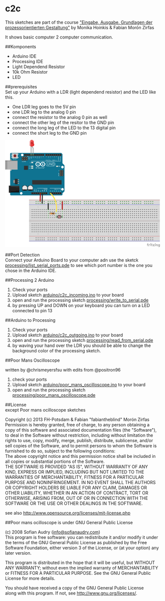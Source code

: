 c2c
===

This sketches are part of the course ["Eingabe, Ausgabe. Grundlagen der prozessorientierten Gestaltung"](https://incom.org/workspace/4693) by Monika Hoinkis & Fabian Morón Zirfas

It shows basic computer 2 computer communication.  

##Komponents  

- Arduino IDE
- Processing IDE
- Light Dependend Resistor
- 10k Ohm Resistor
- LED

##prerequisites  
Set up your Arduino with a LDR (light dependend resistor) and the LED like this.  

- One LDR leg goes to the 5V pin 
- one LDR leg to the analog 0 pin
- connect the resistor to the analog 0 pin as well
- connect the other leg of the resitor to the GND pin
- connect the long leg of the LED to the 13 digital pin
- connect the short leg to the GND pin

![fritzing-layout](fritzing/fritzing-layout.png)  

##Port Detection  
Connect your Arduino Board to your computer adn use the sketck [processing/list_serial_ports.pde](/processing/list_serial_ports.pde) to see which port number is the one you chose in the Arduino IDE.  

##Processing 2 Arduino  

1. Check your ports
2. Upload sketch [arduino/c2c_incoming.ino](/arduino/c2c_incoming.ino) to your board  
3. open and run the processing sketch [processing/write_to_serial.pde](processing/write_to_serial.pde)  
4. by pressing UP and DOWN on your keyboard you can turn on a LED connected to pin 13  


##Arduino to Processing  

1. Check your ports
2. Upload sketch [arduino/c2c_outgoing.ino](arduino/c2c_outgoing.ino) to your board  
3. open and run the processing sketch [processing/read_from_serial.pde](processing/read_from_serial.pde)  
4. by waving your hand over the LDR you should be able to change the background color of the processing sketch.

##Poor Mans Oscilloscope  

written by @chrismeyersfsu with edits from @positron96  

1. check your ports
2. Upload sketch [arduino/poor_mans_oscilloscope.ino](arduino/poor_mans_oscilloscope.ino) to your board  
3. open and run the processing sketch [processing/poor_mans_oscilloscope.pde](processing/poor_mans_oscilloscope.pde)  


##License  
except Poor mans ocilloscope sketches

Copyright (c)  2013 FH-Potsdam & Fabian "fabiantheblind" Morón Zirfas  
Permission is hereby granted, free of charge, to any person obtaining a copy of this software and associated documentation files (the "Software"), to deal in the Software  without restriction, including without limitation the rights to use, copy, modify, merge, publish, distribute, sublicense, and/or sell copies of the Software, and to  permit persons to whom the Software is furnished to do so, subject to the following conditions:  
The above copyright notice and this permission notice shall be included in all copies or substantial portions of the Software.  
THE SOFTWARE IS PROVIDED "AS IS", WITHOUT WARRANTY OF ANY KIND, EXPRESS OR IMPLIED, INCLUDING BUT NOT LIMITED TO THE WARRANTIES OF MERCHANTABILITY, FITNESS FOR A  PARTICULAR PURPOSE AND NONINFRINGEMENT. IN NO EVENT SHALL THE AUTHORS OR COPYRIGHT HOLDERS BE LIABLE FOR ANY CLAIM, DAMAGES OR OTHER LIABILITY, WHETHER IN AN ACTION OF  CONTRACT, TORT OR OTHERWISE, ARISING FROM, OUT OF OR IN CONNECTION WITH THE SOFTWARE OR THE USE OR OTHER DEALINGS IN THE SOFTWARE.  

see also http://www.opensource.org/licenses/mit-license.php

##Poor mans ocilloscope
is under GNU General Public License  

(c) 2008 Sofian Audry (info@sofianaudry.com)  
This program is free software: you can redistribute it and/or modify
it under the terms of the GNU General Public License as published by
the Free Software Foundation, either version 3 of the License, or
(at your option) any later version.  

This program is distributed in the hope that it will be useful,
but WITHOUT ANY WARRANTY; without even the implied warranty of
MERCHANTABILITY or FITNESS FOR A PARTICULAR PURPOSE.  See the
GNU General Public License for more details.  

You should have received a copy of the GNU General Public License  
along with this program.  If not, see <http://www.gnu.org/licenses/>.  

